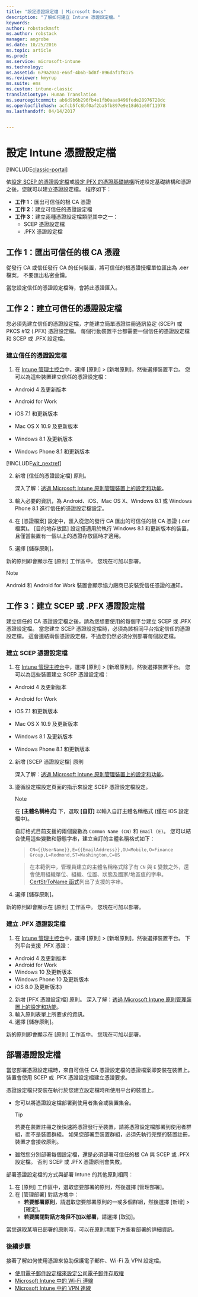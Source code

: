 ```yaml
---
title: "設定憑證設定檔 | Microsoft Docs"
description: "了解如何建立 Intune 憑證設定檔。"
keywords: 
author: robstackmsft
ms.author: robstack
manager: angrobe
ms.date: 10/25/2016
ms.topic: article
ms.prod: 
ms.service: microsoft-intune
ms.technology: 
ms.assetid: 679a20a1-e66f-4b6b-bd8f-896daf1f8175
ms.reviewer: kmyrup
ms.suite: ems
ms.custom: intune-classic
translationtype: Human Translation
ms.sourcegitcommit: ab6d9b6b296fb4e1fb0aaa9496fede28976728dc
ms.openlocfilehash: acfcb5fc8bf0af2ba5fb897e9e18d61e60f11978
ms.lasthandoff: 04/14/2017


---
```


# <a name="configure-intune-certificate-profiles"></a>設定 Intune 憑證設定檔

[!INCLUDE[classic-portal](../includes/classic-portal.md)]

依[設定 SCEP 的憑證設定檔](configure-certificate-infrastructure-for-scep.md)或[設定 PFX 的憑證基礎結構](configure-certificate-infrastructure-for-pfx.md)所述設定基礎結構和憑證之後，您就可以建立憑證設定檔。 程序如下︰

- **工作 1**：匯出可信任的根 CA 憑證
- **工作 2**：建立可信任的憑證設定檔
- **工作 3**：建立兩種憑證設定檔類型其中之一：
  - SCEP 憑證設定檔
  - .PFX 憑證設定檔

## <a name="task-1-export-the-trusted-root-ca-certificate"></a>**工作 1**：匯出可信任的根 CA 憑證
從發行 CA 或信任發行 CA 的任何裝置，將可信任的根憑證授權單位匯出為 **.cer** 檔案。 不要匯出私密金鑰。

當您設定信任的憑證設定檔時，會將此憑證匯入。

## <a name="task-2-create-trusted-certificate-profiles"></a>**工作 2**：建立可信任的憑證設定檔
您必須先建立信任的憑證設定檔，才能建立簡單憑證註冊通訊協定 (SCEP) 或 PKCS #12 (.PFX) 憑證設定檔。 每個行動裝置平台都需要一個信任的憑證設定檔和 SCEP 或 .PFX 設定檔。

### <a name="to-create-a-trusted-certificate-profile"></a>建立信任的憑證設定檔

1.  在 [Intune 管理主控台](https://manage.microsoft.com)中，選擇 [原則] &gt; [新增原則]，然後選擇裝置平台。 您可以為這些裝置建立信任的憑證設定檔：

-  Android 4 及更新版本

-  Android for Work

-  iOS 7.1 和更新版本

-  Mac OS X 10.9 及更新版本

-  Windows 8.1 及更新版本

-  Windows Phone 8.1 和更新版本

[!INCLUDE[wit_nextref](../includes/afw_rollout_disclaimer.md)]

2.  新增 [信任的憑證設定檔] 原則。

    深入了解：[透過 Microsoft Intune 原則管理裝置上的設定和功能](manage-settings-and-features-on-your-devices-with-microsoft-intune-policies.md)。

3.  輸入必要的資訊，為 Android、iOS、Mac OS X、Windows 8.1 或 Windows Phone 8.1 進行信任的憑證設定檔設定。
4.  在 [憑證檔案] 設定中，匯入從您的發行 CA 匯出的可信任的根 CA 憑證 (.cer 檔案)。 [目的地存放區] 設定僅適用於執行 Windows 8.1 和更新版本的裝置，且僅當裝置有一個以上的憑證存放區時才適用。

4.  選擇 [儲存原則]。

新的原則即會顯示在 [原則] 工作區中。 您現在可加以部署。

> [!NOTE]
>
> Android 和 Android for Work 裝置會顯示協力廠商已安裝受信任憑證的通知。


## <a name="task-3-create-scep-or-pfx-certificate-profiles"></a>**工作 3**：建立 SCEP 或 .PFX 憑證設定檔
建立信任的 CA 憑證設定檔之後，請為您想要使用的每個平台建立 SCEP 或 .PFX 憑證設定檔。 當您建立 SCEP 憑證設定檔時，必須為該相同平台指定信任的憑證設定檔。 這會連結兩個憑證設定檔，不過您仍然必須分別部署每個設定檔。

### <a name="to-create-an-scep-certificate-profile"></a>建立 SCEP 憑證設定檔

1.  在 [Intune 管理主控台](https://manage.microsoft.com)中，選擇 [原則] &gt; [新增原則]，然後選擇裝置平台。  您可以為這些裝置建立 SCEP 憑證設定檔：

-  Android 4 及更新版本

-  Android for Work

-  iOS 7.1 和更新版本

-  Mac OS X 10.9 及更新版本

-  Windows 8.1 及更新版本

-  Windows Phone 8.1 和更新版本

2.  新增 [SCEP 憑證設定檔] 原則

    深入了解：[透過 Microsoft Intune 原則管理裝置上的設定和功能](manage-settings-and-features-on-your-devices-with-microsoft-intune-policies.md)。

3.  遵循設定檔設定頁面的指示來設定 SCEP 憑證設定檔設定。
    > [!NOTE]
    >
    > 在 **[主體名稱格式]** 下，選取 **[自訂]** 以輸入自訂主體名稱格式 (僅在 iOS 設定檔中)。
    >
    > 自訂格式目前支援的兩個變數為 `Common Name (CN)` 和 `Email (E)`。 您可以結合使用這些變數和靜態字串，建立自訂的主體名稱格式如下︰

    >     CN={{UserName}},E={{EmailAddress}},OU=Mobile,O=Finance Group,L=Redmond,ST=Washington,C=US

    > 在本範例中，管理員建立的主體名稱格式除了有 `CN` 與 `E` 變數之外，還會使用組織單位、組織、位置、狀態及國家/地區值的字串。 [CertStrToName 函式](https://msdn.microsoft.com/library/windows/desktop/aa377160.aspx)列出了支援的字串。

4.  選擇 [儲存原則]。

新的原則即會顯示在 [原則] 工作區中。 您現在可加以部署。

### <a name="to-create-a-pfx-certificate-profile"></a>建立 .PFX 憑證設定檔

1.  在 [Intune 管理主控台](https://manage.microsoft.com)中，選擇 [原則] &gt; [新增原則]，然後選擇裝置平台。 下列平台支援 .PFX 憑證：
  - Android 4 及更新版本
  - Android for Work
  - Windows 10 及更新版本
  - Windows Phone 10 及更新版本
  - iOS 8.0 及更新版本)    


2.  新增 [PFX 憑證設定檔] 原則。
      深入了解：[透過 Microsoft Intune 原則管理裝置上的設定和功能](manage-settings-and-features-on-your-devices-with-microsoft-intune-policies.md)。
3.  輸入原則表單上所要求的資訊。
4.  選擇 [儲存原則]。

新的原則即會顯示在 [原則] 工作區中。 您現在可加以部署。

## <a name="deploy-certificate-profiles"></a>部署憑證設定檔
當您部署憑證設定檔時，來自可信任 CA 憑證設定檔的憑證檔案即安裝在裝置上。 裝置會使用 SCEP 或 .PFX 憑證設定檔建立憑證要求。

憑證設定檔只安裝在執行於您建立設定檔時所使用平台的裝置上。

-   您可以將憑證設定檔部署到使用者集合或裝置集合。

    > [!TIP]
    > 若要在裝置註冊之後快速將憑證發行至裝置，請將憑證設定檔部署到使用者群組，而不是裝置群組。 如果您部署至裝置群組，必須先執行完整的裝置註冊，裝置才會接收原則。

-   雖然您分別部署每個設定檔，還是必須部署可信任的根 CA 與 SCEP 或 .PFX 設定檔。 否則 SCEP 或 .PFX 憑證原則會失敗。

部署憑證設定檔的方式與部署 Intune 的其他原則相同：

1.  在 [原則] 工作區中，選取您要部署的原則，然後選擇 [管理部署]。
2.  在 [管理部署]  對話方塊中：
    -   **若要部署原則**，請選取您要部署原則的一或多個群組，然後選擇 [新增] &gt; [確定]。
    -   **若要關閉對話方塊但不加以部署**，請選擇 [取消]。

當您選取某項已部署的原則時，可以在原則清單下方查看部署的詳細資訊。

### <a name="next-steps"></a>後續步驟

接著了解如何使用憑證來協助保護電子郵件、Wi-Fi 及 VPN 設定檔。

-  [使用電子郵件設定檔來設定公司電子郵件存取權](configure-access-to-corporate-email-using-email-profiles-with-Microsoft-Intune.md)
-  [Microsoft Intune 中的 Wi-Fi 連線](wi-fi-connections-in-microsoft-intune.md)
-  [Microsoft Intune 中的 VPN 連線](vpn-connections-in-microsoft-intune.md)


